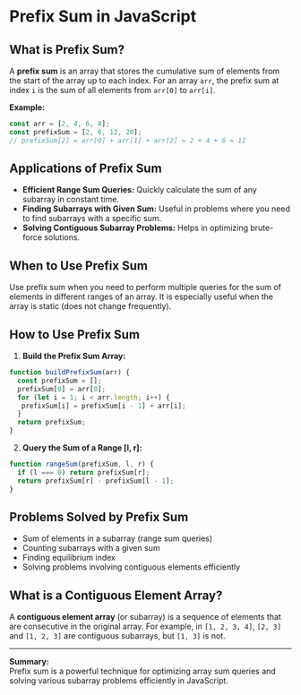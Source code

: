 # Prefix Sum in JavaScript

## What is Prefix Sum?

A **prefix sum** is an array that stores the cumulative sum of elements from the start of the array up to each index. For an array `arr`, the prefix sum at index `i` is the sum of all elements from `arr[0]` to `arr[i]`.

**Example:**
```js
const arr = [2, 4, 6, 8];
const prefixSum = [2, 6, 12, 20];
// prefixSum[2] = arr[0] + arr[1] + arr[2] = 2 + 4 + 6 = 12
```

## Applications of Prefix Sum

- **Efficient Range Sum Queries:** Quickly calculate the sum of any subarray in constant time.
- **Finding Subarrays with Given Sum:** Useful in problems where you need to find subarrays with a specific sum.
- **Solving Contiguous Subarray Problems:** Helps in optimizing brute-force solutions.

## When to Use Prefix Sum

Use prefix sum when you need to perform multiple queries for the sum of elements in different ranges of an array. It is especially useful when the array is static (does not change frequently).

## How to Use Prefix Sum

1. **Build the Prefix Sum Array:**
  ```js
  function buildPrefixSum(arr) {
    const prefixSum = [];
    prefixSum[0] = arr[0];
    for (let i = 1; i < arr.length; i++) {
     prefixSum[i] = prefixSum[i - 1] + arr[i];
    }
    return prefixSum;
  }
  ```

2. **Query the Sum of a Range [l, r]:**
  ```js
  function rangeSum(prefixSum, l, r) {
    if (l === 0) return prefixSum[r];
    return prefixSum[r] - prefixSum[l - 1];
  }
  ```

## Problems Solved by Prefix Sum

- Sum of elements in a subarray (range sum queries)
- Counting subarrays with a given sum
- Finding equilibrium index
- Solving problems involving contiguous elements efficiently

## What is a Contiguous Element Array?

A **contiguous element array** (or subarray) is a sequence of elements that are consecutive in the original array. For example, in `[1, 2, 3, 4]`, `[2, 3]` and `[1, 2, 3]` are contiguous subarrays, but `[1, 3]` is not.

---

**Summary:**  
Prefix sum is a powerful technique for optimizing array sum queries and solving various subarray problems efficiently in JavaScript.